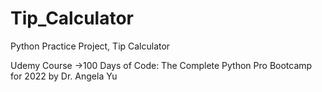 # Tip_Calculator
Python Practice Project, Tip Calculator

Udemy Course ->100 Days of Code: The Complete Python Pro Bootcamp for 2022 by Dr. Angela Yu
